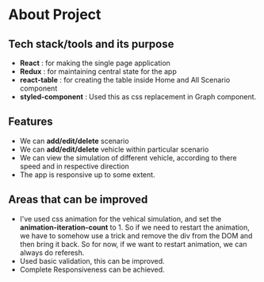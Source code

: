 # About Project

Tech stack/tools and its purpose
-------------

 * **React** : for making the single page application
 * **Redux** : for maintaining central state for the app
 * **react-table** : for creating the table inside Home and All Scenario component
 * **styled-component** : Used this as css replacement in Graph component.


Features
-------------------

 * We can **add/edit/delete** scenario
 * We can **add/edit/delete** vehicle within particular scenario
 * We can view the simulation of different vehicle, according to there speed and in respective direction
 * The app is responsive up to some extent.
 
 
Areas that can be improved
-------------------

 * I've used css animation for the vehical simulation, and set the **animation-iteration-count** to 1. So if we need to restart the animation, we have to somehow use a trick and remove the div from the DOM and then bring it back. So for now, if we want to restart animation, we can always do referesh.
 * Used basic validation, this can be improved.
 * Complete Responsiveness can be achieved.
 
